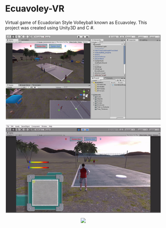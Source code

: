 # Ecuavoley-VR

Virtual game of Ecuadorian Style Volleyball known as Ecuavoley. This project was created using Unity3D and C #.

<p align="center">
  <img src="https://github.com/moonbeam5115/Ecuavoley-VR/blob/main/img/UnityGUI.JPG" width="500">
</p>


<p align="center">
  <img src="https://github.com/moonbeam5115/Ecuavoley-VR/blob/main/img/serveGIF.gif" width="500">
</p>


<p align="center">
  <img src="https://github.com/moonbeam5115/Ecuavoley-VR/blob/main/img/walkingGIF.gif" width="500">
</p>
